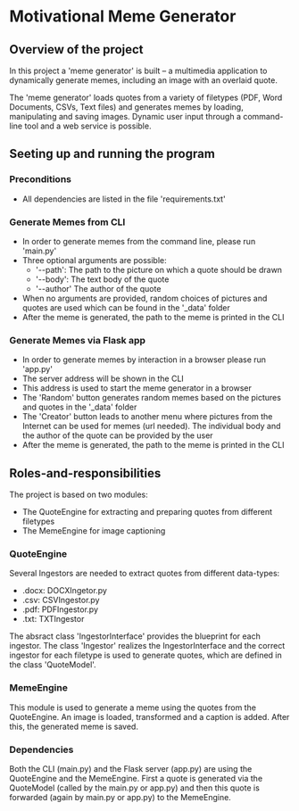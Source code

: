 # Motivational Meme Generator

## Overview of the project
In this project a 'meme generator' is built – a multimedia application to
dynamically generate memes, including an image with an overlaid quote.

The 'meme generator' loads quotes from a variety of filetypes (PDF,
Word Documents, CSVs, Text files) and generates memes by loading, manipulating
and saving images. Dynamic user input through a command-line tool and a web
service is possible.

## Seeting up and running the program
### Preconditions
- All dependencies are listed in the file 'requirements.txt'

### Generate Memes from CLI
- In order to generate memes from the command line, please run 'main.py'
- Three optional arguments are possible:
  - '--path': The path to the picture on which a quote should be drawn
  - '--body': The text body of the quote
  - '--author' The author of the quote
- When no arguments are provided, random choices of pictures and quotes are used
which can be found in the '_data' folder
- After the meme is generated, the path to the meme is printed in the CLI

### Generate Memes via Flask app
- In order to generate memes by interaction in a browser please run 'app.py'
- The server address will be shown in the CLI
- This address is used to start the meme generator in a browser
- The 'Random' button generates random memes based on the pictures and quotes
in the '_data' folder
- The 'Creator' button leads to another menu where pictures from the Internet
can be used for memes (url needed). The individual body and the author of the
quote can be provided by the user
- After the meme is generated, the path to the meme is printed in the CLI

## Roles-and-responsibilities
The project is based on two modules:
- The QuoteEngine for extracting and preparing quotes from different filetypes
- The MemeEngine for image captioning

### QuoteEngine
Several Ingestors are needed to extract quotes from different data-types:
- .docx: DOCXIngetor.py
- .csv: CSVIngestor.py
- .pdf: PDFIngestor.py
- .txt: TXTIngestor

The absract class 'IngestorInterface' provides the blueprint for each ingestor. The class 'Ingestor' realizes the IngestorInterface and the correct ingestor for each filetype is used to generate quotes, which are defined in the class 'QuoteModel'.

### MemeEngine
This module is used to generate a meme using the quotes from the QuoteEngine. An image is loaded, transformed and a caption is added.
After this, the generated meme is saved.

### Dependencies
Both the CLI (main.py) and the Flask server (app.py) are using the QuoteEngine and the MemeEngine.
First a quote is generated via the QuoteModel (called by the main.py or app.py) and then this quote is forwarded (again by main.py or app.py) to the MemeEngine.
